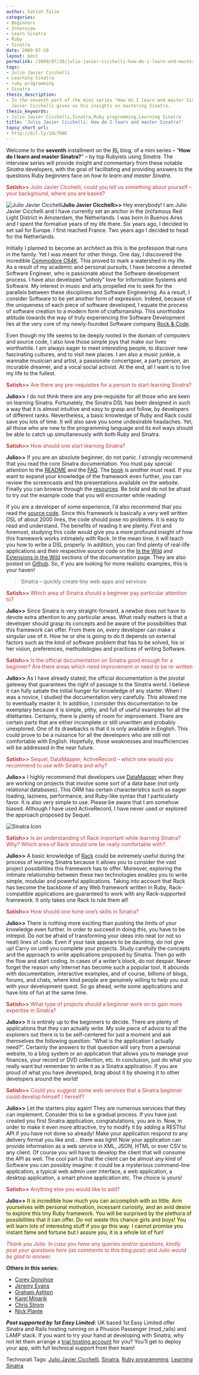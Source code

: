 ```yaml
---
author: Satish Talim
categories:
- Beginners
- Interview
- Learn Sinatra
- Ruby
- Sinatra
date: 2009-07-20
layout: post
permalink: /2009/07/20/julio-javier-cicchelli-how-do-i-learn-and-master-sinatra/
tags:
- Julio Javier Cicchelli
- Learning Sinatra
- ruby programming
- Sinatra
thesis_description:
- In the seventh part of the mini series "How do I learn and master Sinatra?", Julio
  Javier Cicchelli gives us his insights on mastering Sinatra.
thesis_keywords:
- Julio Javier Cicchelli,Sinatra,Ruby programming,Learning Sinatra
title: 'Julio Javier Cicchelli: How do I learn and master Sinatra?'
topsy_short_url:
- http://bit.ly/1HL76NG
---
```


<div>
  <p class="update">
    Welcome to the <b>seventh</b> installment on the <abbr title="RubyLearning">RL</abbr> blog, of a mini series &#8211; &#8220;<strong>How do I learn and master Sinatra?</strong>&#8221; &#8211; by top Rubyists using <em>Sinatra</em>. The interview series will provide insight and commentary from these notable <em>Sinatra</em> developers, with the goal of facilitating and providing answers to the questions Ruby beginners face on <em>how to learn and master Sinatra</em>.
  </p>
  
  <p>
    <span style="color:#CC3333;"><strong>Satish>></strong> Julio Javier Cicchelli, could you tell us something about yourself &#8211; your background, where you are based?</span>
  </p>
  
  <p class="block">
    <img class="alignright" title="Julio Javier Cicchelli" src="http://www.rubylearning.com/images/jjcicchelli.jpg" alt="Julio Javier Cicchelli" /><strong>Julio Javier Cicchelli>></strong> Hey everybody! I am Julio Javier Cicchelli and I have currently set an anchor in the (in)famous Red Light District in Amsterdam, the Netherlands. I was born in Buenos Aires and I spent the formative years of my life there. Six years ago, I decided to set sail for Europe. I first reached France. Two years ago I decided to head for the Netherlands.
  </p>
  
  <p>
    Initially I planned to become an architect as this is the profession that runs in the family. Yet I was meant for other things. One day, I discovered the incredible <a href="http://en.wikipedia.org/wiki/Commodore_64">Commodore C64K</a>. This proved to mark a watershed in my life. As a result of my academic and personal pursuits, I have become a devoted Software Engineer, who is passionate about the Software development process. I have also developed &#8220;unholy&#8221; love for Information Systems and Software. My interest in music and arts propelled me to seek for the parallels between these disciplines and Software Engineering. As a result, I consider Software to be yet another form of expression. Indeed, because of the uniqueness of each piece of software developed, I equate the process of software creation to a modern form of craftsmanship. This unorthodox attitude towards the way of truly experiencing the Software Development lies at the very core of my newly-founded Software company <a href="http://rock-n-code.com/">Rock & Code</a>.
  </p>
  
  <p>
    Even though my life seems to be deeply rooted in the domain of computers and source code, I also love those simple joys that make our lives worthwhile. I am always eager to meet interesting people, to discover new fascinating cultures, and to visit new places. I am also a music junkie, a wannabe musician and artist, a passionate concertgoer, a party person, an incurable dreamer, and a vocal social activist. At the end, all I want is to live my life to the fullest.
  </p>
  
  <p>
    <span style="color:#CC3333;"><strong>Satish>></strong> Are there any pre-requisites for a person to start learning Sinatra?</span>
  </p>
  
  <p>
    <strong>Julio>></strong> I do not think there are any pre-requisite for all those who are keen on learning Sinatra. Fortunately, the Sinatra DSL has been designed in such a way that it is almost intuitive and easy to grasp and follow, by developers of different ranks. Nevertheless, a basic knowledge of Ruby and Rack could save you lots of time. It will also save you some undesirable headaches. Yet, all those who are new to the programming language and its evil ways should be able to catch up simultaneously with both Ruby and Sinatra.
  </p>
  
  <p>
    <span style="color:#CC3333;"><strong>Satish>></strong> How should one start learning Sinatra?</span>
  </p>
  
  <p>
    <strong>Julio>></strong> If you are an absolute beginner, do not panic. I strongly recommend that you read the core Sinatra documentation. You must pay special attention to the <a href="http://www.sinatrarb.com/intro.html">README</a> and the <a href="http://www.sinatrarb.com/faq.html">FAQ</a>. The <a href="http://www.sinatrarb.com/book.html">book</a> is another must read. If you want to expand your knowledge of the framework even further, you can review the screencasts and the presentations available on the website. Finally you can browse through the <a href="http://www.rubyinside.com/sinatra-29-links-and-resources-for-a-quicker-easier-way-to-build-webapps-1371.html">resources</a>. Be bold and do not be afraid to try out the example code that you will encounter while reading!
  </p>
  
  <p>
    If you are a developer of some experience, I’d also recommend that you read the <a href="http://github.com/sinatra/sinatra/tree/master">source code</a>. Since this framework is basically a very well written DSL of about 2000 lines, the code should pose no problems. It is easy to read and understand. The benefits of reading it are plenty. First and foremost, studying this code would give you a more profound insight of how this framework works intimately with Rack. In the mean time, it will teach you how to write a DSL properly. In addition, you can find plenty of real-life applications and their respective source code on the <a href="http://www.sinatrarb.com/wild.html">In the Wild</a> and <a href="http://www.sinatrarb.com/extensions-wild.html">Extensions in the Wild</a> sections of the documentation page. They are also posted on <a href="https://github.com/">Github</a>. So, if you are looking for more realistic examples, this is your haven!
  </p>
  
  <blockquote class="right">
    <p>
      Sinatra &#8211; quickly create tiny web apps and services
    </p>
  </blockquote>
  
  <p>
    <span style="color:#CC3333;"><strong>Satish>></strong> Which area of Sinatra should a beginner pay particular attention to?</span>
  </p>
  
  <p>
    <strong>Julio>></strong> Since Sinatra is very straight-forward, a newbie does not have to devote extra attention to any particular areas. What really matters is that a developer should grasp its concepts and be aware of the possibilities that this framework can offer. From there on, every developer can make a singular use of it. How he or she is going to do it depends on external factors such as the kind of software problem that has to be solved, his or her vision, preferences, methodologies and practices of writing Software.
  </p>
  
  <p>
    <span style="color:#CC3333;"><strong>Satish>></strong> Is the official documentation on Sinatra good enough for a beginner? Are there areas which need improvement or need to be re-written</span>
  </p>
  
  <p>
    <strong>Julio>></strong> As I have already stated, the official documentation is the pivotal gateway that guarantees the right of passage to the Sinatra world. I believe it can fully satiate the initial hunger for knowledge of any starter. When I was a novice, I studied the documentation very carefully. This allowed me to eventually master it. In addition, I consider this documentation to be exemplary because it is simple, pithy, and full of useful examples for all the dilettantes. Certainly, there is plenty of room for improvement. There are certain parts that are either incomplete or still unwritten and probably unexplored. One of its drawbacks is that it is only available in English. This could prove to be a nuisance for all the developers who are still not comfortable with English. Hopefully, those weaknesses and insufficiencies will be addressed in the near future.
  </p>
  
  <p>
    <span style="color:#CC3333;"><strong>Satish>></strong> Sequel, DataMapper, ActiveRecord &#8211; which one would you recommend to use with Sinatra and why?</span>
  </p>
  
  <p>
    <strong>Julio>></strong> I highly recommend that developers use <a href="http://datamapper.org/doku.php">DataMapper</a> when they are working on projects that involve some sort of a data base (not only relational databases). This ORM has certain characteristics such as eager loading, laziness, performance, and Ruby-like syntax that I particularly favor. It is also very simple to use. Please be aware that I am somehow biased. Although I have used ActiveRecord, I have never used or explored the approach proposed by Sequel.
  </p>
  
  <p>
    <img class="alignright" src="http://rubylearning.com/images/sinatralogo.jpg" alt="Sinatra Icon" title="Sinatra micro-framework" />
  </p>
  
  <p>
    <span style="color:#CC3333;"><strong>Satish>></strong> Is an understanding of Rack important while learning Sinatra? Why? Which area of Rack should one be really comfortable with?</span>
  </p>
  
  <p>
    <strong>Julio>></strong> A basic knowledge of <a href="http://rack.rubyforge.org/">Rack</a> could be extremely useful during the process of learning Sinatra because it allows you to consider the vast project possibilities this framework has to offer. Moreover, exploring the intimate relationship between these two technologies enables you to write simple, modular and powerful applications. Taking into account that Rack has become the backbone of any Web framework written in Ruby, Rack-compatible applications are guaranteed to work with any Rack-supported framework. It only takes one Rack to rule them all!
  </p>
  
  <p>
    <span style="color:#CC3333;"><strong>Satish>></strong> How should one hone one&#8217;s skills in Sinatra?</span>
  </p>
  
  <p>
    <strong>Julio>></strong> There is nothing more exciting than pushing the limits of your knowledge even further. In order to succeed in doing this, you have to be intrepid. Do not be afraid of transforming your ideas into neat (or not so neat) lines of code. Even if your task appears to be daunting, do not give up! Carry on until you complete your projects. Study carefully the concepts and the approach to write applications proposed by Sinatra. Then go with the flow and start coding. In cases of a writer’s block, do not despair. Never forget the reason why Internet has become such a popular tool. It abounds with documentation, interactive examples, and of course, billions of blogs, forums, and chats, where kind people are genuinely willing to help you out with your development quest. So go ahead, write some applications and have lots of fun at the same time.
  </p>
  
  <p>
    <span style="color:#CC3333;"><strong>Satish>></strong> What type of projects should a beginner work on to gain more expertise in Sinatra?</span>
  </p>
  
  <p>
    <strong>Julio>></strong> It is entirely up to the beginners to decide. There are plenty of applications that they can actually write. My sole piece of advice to all the explorers out there is to be self-centered for just a moment and ask themselves the following question: &#8220;What is the application I actually need?&#8221;. Certainly the answers to that question will vary from a personal website, to a blog system or an application that allows you to manage your finances, your record or DVD collection, etc. In conclusion, just do what you really want but remember to write it as a Sinatra application. If you are proud of what you have developed, brag about it by showing it to other developers around the world!
  </p>
  
  <p>
    <span style="color:#CC3333;"><strong>Satish>></strong> Could you suggest some web services that a Sinatra beginner could develop himself / herself?</span>
  </p>
  
  <p>
    <strong>Julio>></strong> Let the starters play again! They are numerous services that they can implement. Consider this to be a gradual process. If you have just created you first Sinatra application, congratulations, you are in. Now, in order to make it even more attractive, try to modify it by adding a RESTful APl if you have not done so already! Make your application respond to any delivery format you like and&#8230; there was light! Now your application can provide information as a web service in XML, JSON, HTML or ever CSV to any client. Of course you will have to develop the client that will consume the API as well. The cool part is that the client can be almost any kind of Software you can possibly imagine: it could be a mysterious command-line application, a typical web admin user interface, a web application, a desktop application, a smart phone application etc. The choice is yours!
  </p>
  
  <p>
    <span style="color:#CC3333;"><strong>Satish>></strong> Anything else you would like to add?</span>
  </p>
  
  <p>
    <strong>Julio>></strong> <span style="background-color: #FFFFCC;">It is incredible how much you can accomplish with so little. Arm yourselves with personal motivation, incessant curiosity, and an avid desire to explore this tiny Ruby framework. You will be surprised by the plethora of possibilities that it can offer. Do not waste this chance girls and boys! You will learn lots of interesting stuff if you go this way. I cannot promise you instant fame and fortune but I assure you, it is a whole lot of fun!</span>
  </p>
  
  <p>
    <span style="color:#CC3333;"><em>Thank you Julio. In case you have any queries and/or questions, kindly post your questions here (as comments to this blog post) and Julio would be glad to answer.</em></span>
  </p>
  
  <p>
    <b>Others in this series:</b>
  </p>
  
  <ul>
    <li>
      <a href="http://rubylearning.com/blog/2015/01/07/corey-donohoe-how-do-i-learn-and-master-sinatra/">Corey Donohoe</a>
    </li>
    <li>
      <a href="http://rubylearning.com/blog/2009/07/08/jeremy-evans-how-do-i-learn-and-master-sinatra/">Jeremy Evans</a>
    </li>
    <li>
      <a href="http://rubylearning.com/blog/2009/07/10/graham-ashton-how-do-i-learn-and-master-sinatra/">Graham Ashton</a>
    </li>
    <li>
      <a href="http://rubylearning.com/blog/2015/01/07/karel-minarik-how-do-i-learn-and-master-sinatra-reprint/">Karel Minarik</a>
    </li>
    <li>
      <a href="http://rubylearning.com/blog/2009/07/15/chris-strom-how-do-i-learn-and-master-sinatra/">Chris Strom</a>
    </li>
    <li>
      <a href="http://rubylearning.com/blog/2009/07/17/nick-plante-how-do-i-learn-and-master-sinatra/">Nick Plante</a>
    </li>
  </ul>
  
  <p class="alert">
    <strong><em>Post supported by 1st Easy Limited</em>:</strong> UK based 1st Easy Limited offer Sinatra and Rails hosting running on a Phusion Passenger (mod_rails) and LAMP stack. If you want to try your hand at developing with Sinatra, why not let them arrange a <a href="http://www.1steasy.com/ruby-on-rails.htm#try">trial hosting account</a> for you? You&#8217;ll get to deploy your app, with full technical support from their team!
  </p>
</div>

Technorati Tags: <a href="http://technorati.com/tag/Julio+Javier+Cicchelli" rel="tag">Julio Javier Cicchelli</a>, <a href="http://technorati.com/tag/Sinatra" rel="tag">Sinatra</a>, <a href="http://technorati.com/tag/Ruby+programming" rel="tag">Ruby programming</a>, <a href="http://technorati.com/tag/Learning+Sinatra" rel="tag">Learning Sinatra</a>
